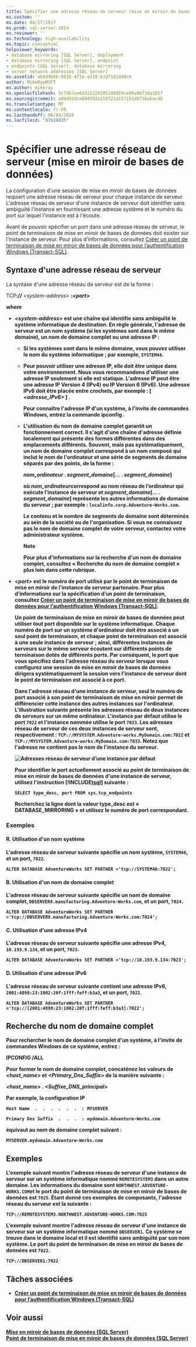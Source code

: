 ```yaml
---
title: Spécifier une adresse réseau de serveur (mise en miroir de bases de données) | Microsoft Docs
ms.custom: ''
ms.date: 04/27/2017
ms.prod: sql-server-2014
ms.reviewer: ''
ms.technology: high-availability
ms.topic: conceptual
helpviewer_keywords:
- database mirroring [SQL Server], deployment
- database mirroring [SQL Server], endpoint
- endpoints [SQL Server], database mirroring
- server network addresses [SQL Server]
ms.assetid: a64d4b6b-9016-4f1e-a310-b1df181dd0c6
author: MikeRayMSFT
ms.author: mikeray
ms.openlocfilehash: 5c7db7ee6d321229205248059ce09a86f1da101f
ms.sourcegitcommit: ad4d92dce894592a259721a1571b1d8736abacdb
ms.translationtype: MT
ms.contentlocale: fr-FR
ms.lasthandoff: 08/04/2020
ms.locfileid: "87610835"
---
```

# <a name="specify-a-server-network-address-database-mirroring"></a>Spécifier une adresse réseau de serveur (mise en miroir de bases de données)
  La configuration d'une session de mise en miroir de bases de données requiert une adresse réseau de serveur pour chaque instance de serveur. L'adresse réseau de serveur d'une instance de serveur doit identifier sans ambiguïté l'instance en fournissant une adresse système et le numéro du port sur lequel l'instance est à l'écoute.  
  
 Avant de pouvoir spécifier un port dans une adresse réseau de serveur, le point de terminaison de mise en miroir de bases de données doit exister sur l'instance de serveur. Pour plus d’informations, consultez [Créer un point de terminaison de mise en miroir de bases de données pour l’authentification Windows &#40;Transact-SQL&#41;](create-a-database-mirroring-endpoint-for-windows-authentication-transact-sql.md).  
  
  
  
##  <a name="syntax-for-a-server-network-address"></a><a name="Syntax"></a> Syntaxe d'une adresse réseau de serveur  
 La syntaxe d'une adresse réseau de serveur est de la forme :  
  
 TCP<strong>://</strong> *\<system-address>* <strong> :<strong>*\<port>* 
  
 where  
  
-   *\<system-address>* est une chaîne qui identifie sans ambiguïté le système informatique de destination. En règle générale, l'adresse de serveur est un nom système (si les systèmes sont dans le même domaine), un nom de domaine complet ou une adresse IP :  
  
    -   Si les systèmes sont dans le même domaine, vous pouvez utiliser le nom du système informatique ; par exemple, `SYSTEM46`.  
  
    -   Pour pouvoir utiliser une adresse IP, elle doit être unique dans votre environnement. Nous vous recommandons d'utiliser une adresse IP seulement si elle est statique. L'adresse IP peut être une adresse IP Version 4 (IPv4) ou IP Version 6 (IPv6). Une adresse IPv6 doit être placée entre crochets, par exemple : **[** _<adresse_IPv6>_ **]** .  
  
         Pour connaître l'adresse IP d'un système, à l'invite de commandes Windows, entrez la commande **ipconfig** .  
  
    -   L'utilisation du nom de domaine complet garantit un fonctionnement correct. Il s'agit d'une chaîne d'adresse définie localement qui présente des formes différentes dans des emplacements différents. Souvent, mais pas systématiquement, un nom de domaine complet correspond à un nom composé qui inclut le nom de l'ordinateur et une série de segments de domaine séparés par des points, de la forme :  
  
         _nom_ordinateur_ **.** _segment_domaine_[... **.** _segment_domaine_]  
  
         où *nom_ordinateur*correspond au nom réseau de l’ordinateur qui exécute l’instance de serveur et *segment_domaine*[... **.** _segment_domaine_] représente les autres informations de domaine du serveur ; par exemple : `localinfo.corp.Adventure-Works.com`.  
  
         Le contenu et le nombre de segments de domaine sont déterminés au sein de la société ou de l'organisation. Si vous ne connaissez pas le nom de domaine complet de votre serveur, contactez votre administrateur système.  
  
        > [!NOTE]  
        >  Pour plus d'informations sur la recherche d'un nom de domaine complet, consultez « Recherche du nom de domaine complet » plus loin dans cette rubrique.  
  
-   *\<port>* est le numéro de port utilisé par le point de terminaison de mise en miroir de l'instance de serveur partenaire. Pour plus d’informations sur la spécification d’un point de terminaison, consultez [Créer un point de terminaison de mise en miroir de bases de données pour l’authentification Windows &#40;Transact-SQL&#41;](create-a-database-mirroring-endpoint-for-windows-authentication-transact-sql.md).  
  
     Un point de terminaison de mise en miroir de bases de données peut utiliser tout port disponible sur le système informatique. Chaque numéro de port sur un système d'ordinateur doit être associé à un seul point de terminaison, et chaque point de terminaison est associé à une seule instance de serveur ; ainsi, différentes instances de serveurs sur le même serveur écoutent sur différents points de terminaison dotés de différents ports. Par conséquent, le port que vous spécifiez dans l'adresse réseau du serveur lorsque vous configurez une session de mise en miroir de bases de données dirigera systématiquement la session vers l'instance de serveur dont le point de terminaison est associé à ce port.  
  
     Dans l'adresse réseau d'une instance de serveur, seul le numéro de port associé à son point de terminaison de mise en miroir permet de différencier cette instance des autres instances sur l'ordinateur. L'illustration suivante présente les adresses réseau de deux instances de serveurs sur un même ordinateur. L'instance par défaut utilise le port `7022` et l'instance nommée utilise le port `7033`. Les adresses réseau de serveur de ces deux instances de serveur sont, respectivement : `TCP://MYSYSTEM.Adventure-works.MyDomain.com:7022` et `TCP://MYSYSTEM.Adventure-works.MyDomain.com:7033`. Notez que l'adresse ne contient pas le nom de l'instance du serveur.  
  
     ![Adresses réseau de serveur d’une instance par défaut](../media/dbm-2-instances-ports-1-system.gif "Adresses réseau de serveur d’une instance par défaut")  
  
     Pour identifier le port actuellement associé au point de terminaison de mise en miroir de bases de données d'une instance de serveur, utilisez l'instruction [!INCLUDE[tsql](../../includes/tsql-md.md)] suivante :  
  
    ```  
    SELECT type_desc, port FROM sys.tcp_endpoints  
    ```  
  
     Recherchez la ligne dont la valeur **type_desc** est « DATABASE_MIRRORING » et utilisez le numéro de port correspondant.  
  
### <a name="examples"></a>Exemples  
  
#### <a name="a-using-a-system-name"></a>R. Utilisation d'un nom système  
 L'adresse réseau de serveur suivante spécifie un nom système, `SYSTEM46`, et un port, `7022`.  
  
```  
ALTER DATABASE AdventureWorks SET PARTNER ='tcp://SYSTEM46:7022';  
```  
  
#### <a name="b-using-a-fully-qualified-domain-name"></a>B. Utilisation d'un nom de domaine complet  
 L'adresse réseau de serveur suivante spécifie un nom de domaine complet, `DBSERVER8.manufacturing.Adventure-Works.com`, et un port, `7024`.  
  
```  
ALTER DATABASE AdventureWorks SET PARTNER ='tcp://DBSERVER8.manufacturing.Adventure-Works.com:7024';  
```  
  
#### <a name="c-using-ipv4"></a>C. Utilisation d'une adresse IPv4  
 L'adresse réseau de serveur suivante spécifie une adresse IPv4, `10.193.9.134`, et un port, `7023`.  
  
```  
ALTER DATABASE AdventureWorks SET PARTNER ='tcp://10.193.9.134:7023';  
```  
  
#### <a name="d-using-ipv6"></a>D. Utilisation d'une adresse IPv6  
 L'adresse réseau de serveur suivante contient une adresse IPv6, `2001:4898:23:1002:20f:1fff:feff:b3a3`, et un port, `7022`.  
  
```  
ALTER DATABASE AdventureWorks SET PARTNER ='tcp://[2001:4898:23:1002:20f:1fff:feff:b3a3]:7022';  
```  
  
## <a name="finding-the-fully-qualified-domain-name"></a>Recherche du nom de domaine complet  
 Pour rechercher le nom de domaine complet d'un système, à l'invite de commandes Windows de ce système, entrez :  
  
 **IPCONFIG /ALL**  
  
 Pour former le nom de domaine complet, concaténez les valeurs de *<host_name>* et *<Primary_Dns_Suffix>* de la manière suivante :  
  
 _<host_name>_ **.** _<Suffixe_DNS_principal>_  
  
 Par exemple, la configuration IP  
  
 `Host Name  .  .  .  .  .  .  : MYSERVER`  
  
 `Primary Dns Suffix  .  .  .  : mydomain.Adventure-Works.com`  
  
 équivaut au nom de domaine complet suivant :  
  
 `MYSERVER.mydomain.Adventure-Works.com`  
  
##  <a name="examples"></a><a name="Examples"></a> Exemples  
 L'exemple suivant montre l'adresse réseau de serveur d'une instance de serveur sur un système informatique nommé `REMOTESYSTEM3` dans un autre domaine. Les informations du domaine sont `NORTHWEST.ADVENTURE-WORKS.COM`et le port du point de terminaison de mise en miroir de bases de données est `7025`. Étant donné ces exemples de composants, l'adresse réseau du serveur est la suivante :  
  
 `TCP://REMOTESYSTEM3.NORTHWEST.ADVENTURE-WORKS.COM:7025`  
  
 L'exemple suivant montre l'adresse réseau de serveur d'une instance de serveur sur un système informatique nommé `DBSERVER1`. Ce système se trouve dans le domaine local et il est identifié sans ambiguïté par son nom système. Le port du point de terminaison de mise en miroir de bases de données est `7022`.  
  
 `TCP://DBSERVER1:7022`  
  
##  <a name="related-tasks"></a><a name="RelatedTasks"></a> Tâches associées  
  
-   [Créer un point de terminaison de mise en miroir de bases de données pour l’authentification Windows &#40;Transact-SQL&#41;](create-a-database-mirroring-endpoint-for-windows-authentication-transact-sql.md)  
  
## <a name="see-also"></a>Voir aussi  
 [Mise en miroir de bases de données &#40;SQL Server&#41;](database-mirroring-sql-server.md)   
 [Point de terminaison de mise en miroir de bases de données &#40;SQL Server&#41;](the-database-mirroring-endpoint-sql-server.md)  
  
  

